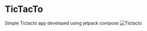 # TicTacTo
Simple Tictacto app developed using jetpack compose
![Tictacto](https://user-images.githubusercontent.com/58871707/217798744-9b52172d-0bcc-4a8a-93f0-9b44ac6f8560.gif)
